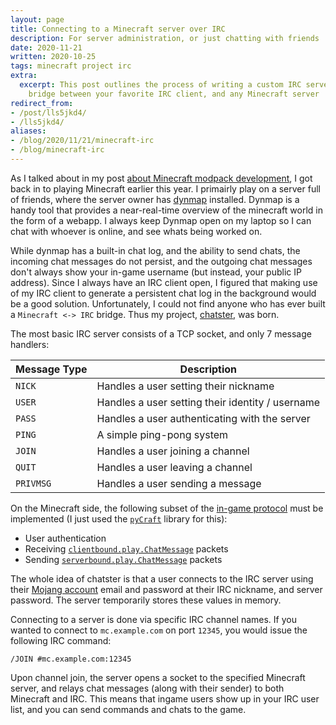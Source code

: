 ```yaml
---
layout: page
title: Connecting to a Minecraft server over IRC
description: For server administration, or just chatting with friends
date: 2020-11-21
written: 2020-10-25
tags: minecraft project irc
extra:
  excerpt: This post outlines the process of writing a custom IRC server that can
    bridge between your favorite IRC client, and any Minecraft server
redirect_from:
- /post/lls5jkd4/
- /lls5jkd4/
aliases:
- /blog/2020/11/21/minecraft-irc
- /blog/minecraft-irc
---
```


As I talked about in my post [about Minecraft modpack development](@/blog/2020-10-24-CorePack-Development.md), I got back in to playing Minecraft earlier this year. I primairly play on a server full of friends, where the server owner has [dynmap](https://github.com/webbukkit/dynmap) installed. Dynmap is a handy tool that provides a near-real-time overview of the minecraft world in the form of a webapp. I always keep Dynmap open on my laptop so I can chat with whoever is online, and see whats being worked on.

While dynmap has a built-in chat log, and the ability to send chats, the incoming chat messages do not persist, and the outgoing chat messages don't always show your in-game username (but instead, your public IP address). Since I always have an IRC client open, I figured that making use of my IRC client to generate a persistent chat log in the background would be a good solution. Unfortunately, I could not find anyone who has ever built a `Minecraft <-> IRC` bridge. Thus my project, [chatster](https://github.com/Ewpratten/chatster), was born. 

The most basic IRC server consists of a TCP socket, and only 7 message handlers:

| Message Type | Description                                      |
|--------------|--------------------------------------------------|
| `NICK`       | Handles a user setting their nickname            |
| `USER`       | Handles a user setting their identity / username |
| `PASS`       | Handles a user authenticating with the server    |
| `PING`       | A simple ping-pong system                        |
| `JOIN`       | Handles a user joining a channel                 |
| `QUIT`       | Handles a user leaving a channel                 |
| `PRIVMSG`    | Handles a user sending a message                 |

On the Minecraft side, the following subset of the [in-game protocol](https://wiki.vg/Protocol) must be implemented (I just used the [`pyCraft`](https://github.com/ammaraskar/pyCraft) library for this):

 - User authentication
 - Receiving [`clientbound.play.ChatMessage`](https://wiki.vg/Protocol#Chat_Message_.28clientbound.29) packets
 - Sending [`serverbound.play.ChatMessage`](https://wiki.vg/Protocol#Chat_Message_.28serverbound.29) packets


The whole idea of chatster is that a user connects to the IRC server using their [Mojang account](https://account.mojang.com/) email and password at their IRC nickname, and server password. The server temporarily stores these values in memory.

Connecting to a server is done via specific IRC channel names. If you wanted to connect to `mc.example.com` on port `12345`, you would issue the following IRC command:

```
/JOIN #mc.example.com:12345
```

Upon channel join, the server opens a socket to the specified Minecraft server, and relays chat messages (along with their sender) to both Minecraft and IRC. This means that ingame users show up in your IRC user list, and you can send commands and chats to the game.
